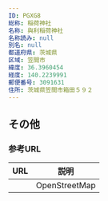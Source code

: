 ```yaml
---
ID: PGXG8
総称: 稲荷神社
名称: 與利稲荷神社
名称読み: null
別名: null
都道府県: 茨城県
区域: 笠間市
緯度: 36.3960454
経度: 140.2239991
郵便番号: 3091631
住所: 茨城県笠間市箱田５９２
---
```


## その他

### 参考URL

| URL | 説明          |
| --- | ------------- |
|     | OpenStreetMap |

